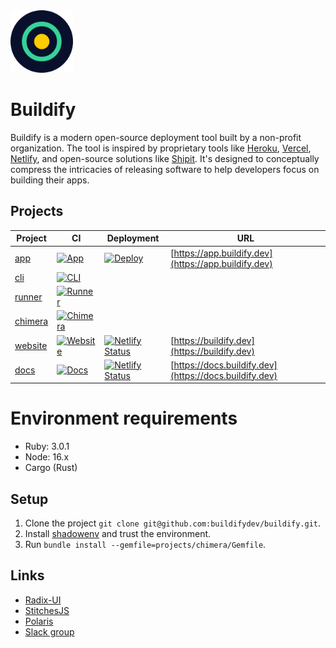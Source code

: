 <img src="assets/logo.png" width="100"/>

# Buildify

Buildify is a modern open-source deployment tool built by a non-profit organization. The tool is inspired by proprietary tools like [Heroku](https://heroku.com), [Vercel](https://vercel.com), [Netlify](https://netlify.com), and open-source solutions like [Shipit](https://github.com/Shopify/shipit-engine). It's designed to conceptually compress the intricacies of releasing software to help developers focus on building their apps.

## Projects

| Project                      | CI                                                                                                                                                                   | Deployment                                                                                                                                                            | URL                                                    |
| ---------------------------- | -------------------------------------------------------------------------------------------------------------------------------------------------------------------- | --------------------------------------------------------------------------------------------------------------------------------------------------------------------- | ------------------------------------------------------ |
| [app](/projects/app)         | [![App](https://github.com/buildifydev/buildify/actions/workflows/app.yml/badge.svg)](https://github.com/buildifydev/buildify/actions/workflows/app.yml)             | [![Deploy](https://github.com/buildifydev/buildify/actions/workflows/deploy.yml/badge.svg)](https://github.com/buildifydev/buildify/actions/workflows/deploy.yml)     | [https://app.buildify.dev](https://app.buildify.dev)   |
| [cli](/projects/cli)         | [![CLI](https://github.com/buildifydev/buildify/actions/workflows/cli.yml/badge.svg)](https://github.com/buildifydev/buildify/actions/workflows/cli.yml)             |                                                                                                                                                                       |
| [runner](/projects/runner)   | [![Runner](https://github.com/buildifydev/buildify/actions/workflows/runner.yml/badge.svg)](https://github.com/buildifydev/buildify/actions/workflows/runner.yml)    |                                                                                                                                                                       |
| [chimera](/projects/chimera) | [![Chimera](https://github.com/buildifydev/buildify/actions/workflows/chimera.yml/badge.svg)](https://github.com/buildifydev/buildify/actions/workflows/chimera.yml) |                                                                                                                                                                       |
| [website](/projects/website) | [![Website](https://github.com/buildifydev/buildify/actions/workflows/website.yml/badge.svg)](https://github.com/buildifydev/buildify/actions/workflows/website.yml) | [![Netlify Status](https://api.netlify.com/api/v1/badges/94082320-b667-45eb-a1cd-59ac49a67b83/deploy-status)](https://app.netlify.com/sites/buildify-website/deploys) | [https://buildify.dev](https://buildify.dev)           |
| [docs](/projects/docs)       | [![Docs](https://github.com/buildifydev/buildify/actions/workflows/docs.yml/badge.svg)](https://github.com/buildifydev/buildify/actions/workflows/docs.yml)          | [![Netlify Status](https://api.netlify.com/api/v1/badges/8c0d31f9-6ee3-4bde-86fd-03c4d8c60582/deploy-status)](https://app.netlify.com/sites/buildify-docs/deploys)    | [https://docs.buildify.dev](https://docs.buildify.dev) |

# Environment requirements

- Ruby: 3.0.1
- Node: 16.x
- Cargo (Rust)

## Setup

1. Clone the project `git clone git@github.com:buildifydev/buildify.git`.
2. Install [shadowenv](https://github.com/Shopify/shadowenv) and trust the environment.
3. Run `bundle install --gemfile=projects/chimera/Gemfile`.

## Links

- [Radix-UI](https://radix-ui.com)
- [StitchesJS](https://stitches.dev/)
- [Polaris](https://polaris.shopify.com/)
- [Slack group](https://join.slack.com/t/buildifydev/shared_invite/zt-q1ab0kza-nFfA1pLCkafi3_cU85yIRQ)
